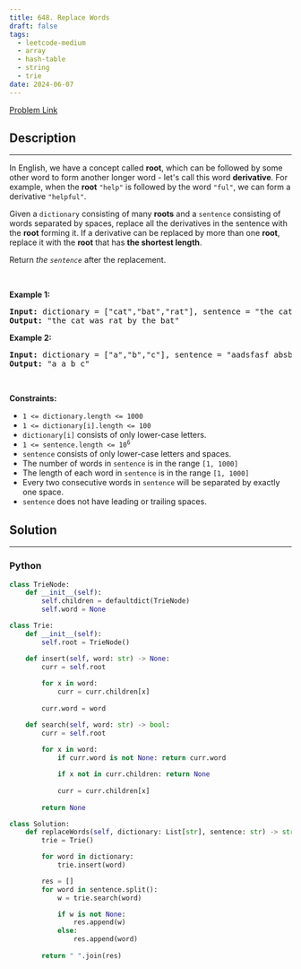 ```yaml
---
title: 648. Replace Words
draft: false
tags: 
  - leetcode-medium
  - array
  - hash-table
  - string
  - trie
date: 2024-06-07
---
```


[Problem Link](https://leetcode.com/problems/replace-words/)

## Description

---
<p>In English, we have a concept called <strong>root</strong>, which can be followed by some other word to form another longer word - let&#39;s call this word <strong>derivative</strong>. For example, when the <strong>root</strong> <code>&quot;help&quot;</code> is followed by the word <code>&quot;ful&quot;</code>, we can form a derivative <code>&quot;helpful&quot;</code>.</p>

<p>Given a <code>dictionary</code> consisting of many <strong>roots</strong> and a <code>sentence</code> consisting of words separated by spaces, replace all the derivatives in the sentence with the <strong>root</strong> forming it. If a derivative can be replaced by more than one <strong>root</strong>, replace it with the <strong>root</strong> that has <strong>the shortest length</strong>.</p>

<p>Return <em>the <code>sentence</code></em> after the replacement.</p>

<p>&nbsp;</p>
<p><strong class="example">Example 1:</strong></p>

<pre>
<strong>Input:</strong> dictionary = [&quot;cat&quot;,&quot;bat&quot;,&quot;rat&quot;], sentence = &quot;the cattle was rattled by the battery&quot;
<strong>Output:</strong> &quot;the cat was rat by the bat&quot;
</pre>

<p><strong class="example">Example 2:</strong></p>

<pre>
<strong>Input:</strong> dictionary = [&quot;a&quot;,&quot;b&quot;,&quot;c&quot;], sentence = &quot;aadsfasf absbs bbab cadsfafs&quot;
<strong>Output:</strong> &quot;a a b c&quot;
</pre>

<p>&nbsp;</p>
<p><strong>Constraints:</strong></p>

<ul>
	<li><code>1 &lt;= dictionary.length &lt;= 1000</code></li>
	<li><code>1 &lt;= dictionary[i].length &lt;= 100</code></li>
	<li><code>dictionary[i]</code> consists of only lower-case letters.</li>
	<li><code>1 &lt;= sentence.length &lt;= 10<sup>6</sup></code></li>
	<li><code>sentence</code> consists of only lower-case letters and spaces.</li>
	<li>The number of words in <code>sentence</code> is in the range <code>[1, 1000]</code></li>
	<li>The length of each word in <code>sentence</code> is in the range <code>[1, 1000]</code></li>
	<li>Every two consecutive words in <code>sentence</code> will be separated by exactly one space.</li>
	<li><code>sentence</code> does not have leading or trailing spaces.</li>
</ul>


## Solution

---
### Python
``` py title='replace-words'
class TrieNode:
    def __init__(self):
        self.children = defaultdict(TrieNode)
        self.word = None

class Trie:
    def __init__(self):
        self.root = TrieNode()

    def insert(self, word: str) -> None:
        curr = self.root
        
        for x in word:
            curr = curr.children[x]
            
        curr.word = word

    def search(self, word: str) -> bool:
        curr = self.root
        
        for x in word:
            if curr.word is not None: return curr.word

            if x not in curr.children: return None
            
            curr = curr.children[x]
        
        return None

class Solution:
    def replaceWords(self, dictionary: List[str], sentence: str) -> str:
        trie = Trie()

        for word in dictionary:
            trie.insert(word)

        res = []
        for word in sentence.split():
            w = trie.search(word)

            if w is not None:
                res.append(w)
            else:
                res.append(word)
        
        return " ".join(res)
        
```

